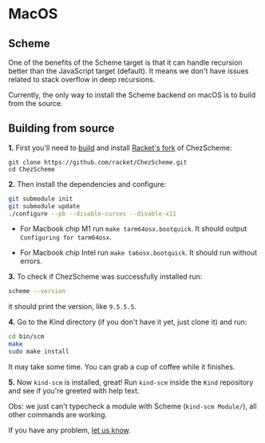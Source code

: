 # MacOS

## Scheme

One of the benefits of the Scheme target is that it can handle recursion better than the JavaScript target (default). It means we don't have issues related to stack overflow in deep recursions.

Currently, the only way to install the Scheme backend on macOS is to build from the source.

## Building from source

**1.** First you'll need to [build](https://github.com/racket/ChezScheme/blob/master/BUILDING) and install [Racket's fork](https://github.com/racket/ChezScheme) of ChezScheme:

```shell
git clone https://github.com/racket/ChezScheme.git
cd ChezScheme
```

**2.** Then install the dependencies and configure:

```bash
git submodule init
git submodule update
./configure --pb --disable-curses --disable-x11
```

- For Macbook chip M1 run `make tarm64osx.bootquick`. It should output `Configuring for tarm64osx`.

- For Macbook chip Intel run `make ta6osx.bootquick`. It should run without errors.

**3.** To check if ChezScheme was successfully installed run:

```bash
scheme --version
```

it should print the version, like `9.5.5.5`. 

**4.** Go to the Kind directory (if you don't have it yet, just clone it) and run:

```bash
cd bin/scm
make
sudo make install
```

It may take some time. You can grab a cup of coffee while it finishes. 

**5.** Now `kind-scm` is installed, great! Run `kind-scm` inside the `Kind` repository and see if you're greeted with help text.

   Obs: we just can't typecheck a module with Scheme (`kind-scm Module/`), all other commands are working.

If you have any problem, [let us know](https://github.com/uwu-tech/Kind/issues).
